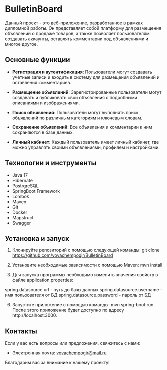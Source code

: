 # BulletinBoard


Данный проект - это веб-приложение, разработанное в рамках дипломной работы. Он представляет собой платформу для размещения объявлений о продаже товаров, а также позволяет пользователям создавать аккаунты, оставлять комментарии под объявлениями и многое другое.

## Основные функции
- **Регистрация и аутентификация**: Пользователи могут создавать учетные записи и входить в систему для размещения объявлений и оставления комментариев.

- **Размещение объявлений**: Зарегистрированные пользователи могут создавать и публиковать свои объявления с подробными описаниями и изображениями.

- **Поиск объявлений**: Пользователи могут выполнять поиск объявлений по различным категориям и ключевым словам.

- **Сохранение объявлений**: Все объявления и комментарии к ним сохраняются в базе данных.

- **Личный кабинет**: Каждый пользователь имеет личный кабинет, где можно управлять своими объявлениями, профилем и настройками.

## Технологии и инструменты
- Java 17
- Hibernate
- PostrgreSQL
- SpringBoot Framework
- Lombok
- Maven
- Git
- Docker
- Mapstruct
- Swagger


## Установка и запуск
1. Клонируйте репозиторий с помощью следующей команды:
   git clone https://github.com/vovachempogir/BulletinBoard

3. Установите необходимые зависимости с помощью Maven:
   mvn install

5. Для запуска программы необходимо изменить значения свойств в файле application.properties:

spring.datasource.url - путь до базы данных
spring.datasource.username - имя пользователя от БД
spring.datasource.password - пароль от БД

6. Запустите приложение с помощью команды:
   mvn spring-boot:run
   После этого приложение будет доступно по адресу http://localhost:3000.

## Контакты
Если у вас есть вопросы или предложения, свяжитесь с нами:
- Электронная почта: vovachempogir@mail.ru


Благодарим вас за внимание к нашему проекту!
